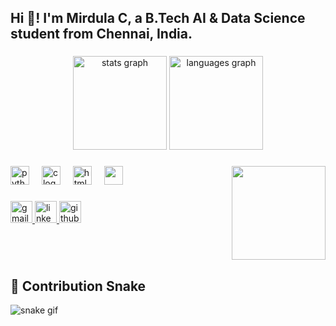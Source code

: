 <h2 align="left">Hi 👋! I'm Mirdula C, a B.Tech AI & Data Science student from Chennai, India.</h2>

###

<div align="center">
  <img src="https://github-readme-stats.vercel.app/api?username=MIRLAC&hide_title=false&hide_rank=false&show_icons=true&include_all_commits=true&count_private=true&disable_animations=false&theme=dracula&locale=en&hide_border=false" height="150" alt="stats graph" />
  <img src="https://github-readme-stats.vercel.app/api/top-langs?username=MIRLAC&locale=en&hide_title=false&layout=compact&card_width=320&langs_count=5&theme=dracula&hide_border=false" height="150" alt="languages graph" />
</div>

###

<img align="right" height="150" src="(https://user-images.githubusercontent.com/74038190/216654116-d0e8d227-7977-4edc-8d36-63461bda9503.gif)" />

###

<div align="left">
  <img src="https://cdn.jsdelivr.net/gh/devicons/devicon/icons/python/python-original.svg" height="30" alt="python logo" />
  <img width="12" />
  <img src="https://cdn.jsdelivr.net/gh/devicons/devicon/icons/c/c-original.svg" height="30" alt="c logo" />
  <img width="12" />
  <img src="https://cdn.jsdelivr.net/gh/devicons/devicon/icons/html5/html5-original.svg" height="30" alt="html5 logo" />
  <img width="12" />
  <img src="https://img.shields.io/badge/AWS-%23FF9900.svg?style=for-the-badge&logo=amazon-aws&logoColor=white" height="30" />
</div>

###

<div align="left">
  <a href="mailto:mirdulac13@gmail.com" target="_blank">
    <img src="https://img.shields.io/static/v1?message=Gmail&logo=gmail&label=&color=D14836&logoColor=white&labelColor=&style=for-the-badge" height="35" alt="gmail logo" />
  </a>
  <a href="https://www.linkedin.com/in/mirdula-chita-prakash-1894522a4/" target="_blank">
    <img src="https://img.shields.io/static/v1?message=LinkedIn&logo=linkedin&label=&color=0077B5&logoColor=white&labelColor=&style=for-the-badge" height="35" alt="linkedin logo" />
  </a>
  <a href="https://github.com/MIRLAC" target="_blank">
    <img src="https://img.shields.io/static/v1?message=GitHub&logo=github&label=&color=121011&logoColor=white&labelColor=&style=for-the-badge" height="35" alt="github logo" />
  </a>
</div>

###

<br clear="both">



###
## 🐍 Contribution Snake

![snake gif](https://github.com/MIRLAC/MIRLAC/blob/output/snake.svg)


